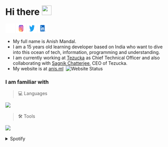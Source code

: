 # Hi there <img height="30" width="30" src="https://c.tenor.com/nebZyl8oN7IAAAAi/wave-hello.gif"> 
<a target="_blank" href="https://github.com/anish-mandal"><img height="30" width="30" src="https://raw.githubusercontent.com/anish-mandal/anish-mandal/8fed0bdface785e5fb35d820408a655f95358bf2/assets/GitHub-Icon-White-Logo.wine.svg"></a>
<a target="_blank" href="https://www.instagram.com/_anish_mandal_/"><img height="30" width="30" src="https://raw.githubusercontent.com/anish-mandal/anish-mandal/8fed0bdface785e5fb35d820408a655f95358bf2/assets/Instagram-Logo.wine.svg"></a>
<a target="_blank" href="https://twitter.com/anishsay"><img height="30" width="30" src="https://raw.githubusercontent.com/anish-mandal/anish-mandal/8fed0bdface785e5fb35d820408a655f95358bf2/assets/Twitter-Logo.wine.svg"></a>
<a target="_blank" href="https://www.linkedin.com/in/anishmandal/"><img height="30" width="30" src="https://raw.githubusercontent.com/anish-mandal/anish-mandal/8fed0bdface785e5fb35d820408a655f95358bf2/assets/LinkedIn-Icon-Logo.wine.svg"></a>

- My full name is Anish Mandal.
- I am a 15 years old learning developer based on India who want to dive into this ocean of tech, information, programming and understanding. 
- I am currently working at [Tezucka](https://tezucka.xyz) as Chief Technical Officer and also collaborating with [Sagnik Chatterjee](https://github.com/sagnikchatterjee450), CEO of Tezucka.
- My website is at [anis.ml](https://anis.ml/)&nbsp;&nbsp;![Website Status](https://img.shields.io/website-up-down-green-red/http/anis.ml.svg)

### I am familiar with

> 💻 Languages

![](https://skillicons.dev/icons?i=js,ts,rust,py,c,cpp,html,css,sass,md,dart)

> 🛠️ Tools

![](https://skillicons.dev/icons?i=nodejs,tailwind,vite,react,nextjs,netlify,mongodb,svelte,vscode,vim,ps,ai,linux,figma,deno)

<details>
  <summary>Spotify</summary>
  <img src="https://spotify-github-profile.vercel.app/api/view?uid=8yrf2ww4uoalc4rb9w3ta1i7t&cover_image=true&theme=default&show_offline=false&background_color=121212" height="200" width="200" />
</details>
